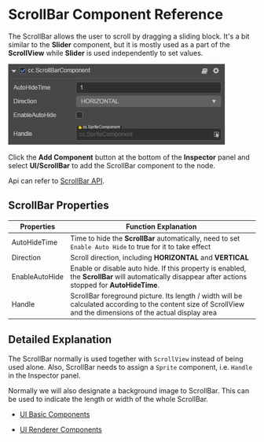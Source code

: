 # ScrollBar Component Reference

The ScrollBar allows the user to scroll by dragging a sliding block. It's a bit similar to the __Slider__ component, but it is mostly used as a part of the __ScrollView__ while __Slider__ is used independently to set values.

![scrollbar.png](scroll/scrollbar.png)

Click the __Add Component__ button at the bottom of the __Inspector__ panel and select __UI/ScrollBar__ to add the ScrollBar component to the node.

Api can refer to [ScrollBar API](https://docs.cocos.com/creator3d/api/en/classes/ui.scrollbar.html).

## ScrollBar Properties

| Properties | Function Explanation |
| -------------- | ----------- |
| AutoHideTime | Time to hide the __ScrollBar__ automatically, need to set `Enable Auto Hide` to true for it to take effect |
| Direction | Scroll direction, including __HORIZONTAL__ and __VERTICAL__
| EnableAutoHide | Enable or disable auto hide. If this property is enabled, the __ScrollBar__ will automatically disappear after actions stopped for __AutoHideTime__. |
| Handle | ScrollBar foreground picture. Its length / width will be calculated according to the content size of ScrollView and the dimensions of the actual display area |

## Detailed Explanation

The ScrollBar normally is used together with `ScrollView` instead of being used alone. Also, ScrollBar needs to assign a `Sprite` component, i.e. `Handle` in the Inspector panel.

Normally we will also designate a background image to ScrollBar. This can be used to indicate the length or width of the whole ScrollBar.

- [UI Basic Components](base-component.md)

- [UI Renderer Components](render-component.md)
